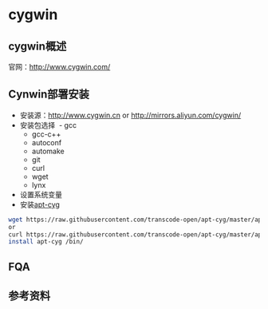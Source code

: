 # cygwin
## cygwin概述
官网：http://www.cygwin.com/

## Cynwin部署安装
- 安装源：http://www.cygwin.cn or http://mirrors.aliyun.com/cygwin/
- 安装包选择
  - gcc
  - gcc-c++
  - autoconf
  - automake
  - git
  - curl
  - wget
  - lynx
- 设置系统变量
- 安装[apt-cyg](https://github.com/transcode-open/apt-cyg)
``` bash
wget https://raw.githubusercontent.com/transcode-open/apt-cyg/master/apt-cyg
or 
curl https://raw.githubusercontent.com/transcode-open/apt-cyg/master/apt-cyg -o apt-cyg
install apt-cyg /bin/
```
## FQA

## 参考资料

